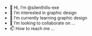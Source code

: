 - 👋 Hi, I’m @silenthills-exe
- 👀 I’m interested in graphic design
- 🌱 I’m currently learning graphic design
- 💞️ I’m looking to collaborate on ...
- 📫 How to reach me ...

<!---
silenthills-exe/silenthills-exe is a ✨ special ✨ repository because its `README.md` (this file) appears on your GitHub profile.
You can click the Preview link to take a look at your changes.
--->
